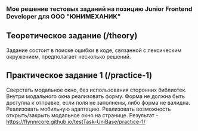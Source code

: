 ### Мое решение тестовых заданий на позицию Junior Frontend Developer для ООО "ЮНИМЕХАНИК"


## Теоретическое задание (/theory)
Задание состоит в поиске ошибки в коде, связанной с лексическим окружением, предполагает несколько решений.


## Практическое задание 1 (/practice-1)
Сверстать модальное окно, без использования сторонних библиотек. Внутри модального окна реализовать форму. Форма не должна быть доступна к отправке, если поля не заполнены, либо форма не валидна. Реализовать мобильную адаптацию. Реализовать возможность открыть/закрыть модальное окно на странице. 
Результат - https://flynnrcore.github.io/testTask-UniBase/practice-1/